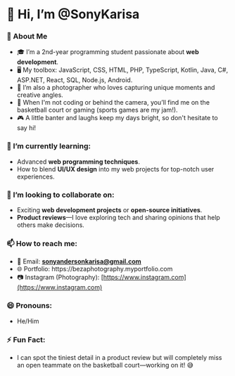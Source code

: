 # 👋 Hi, I’m @SonyKarisa

### 🌟 About Me

- 🎓 I’m a 2nd-year programming student passionate about **web development**.
- 🖥️ My toolbox: JavaScript, CSS, HTML, PHP, TypeScript, Kotlin, Java, C#, ASP.NET, React, SQL, Node.js, Android.
- 📸 I’m also a photographer who loves capturing unique moments and creative angles.
- 🏀 When I'm not coding or behind the camera, you’ll find me on the basketball court or gaming (sports games are my jam!).
- 🎮 A little banter and laughs keep my days bright, so don't hesitate to say hi!

### 🌱 I’m currently learning:

- Advanced **web programming techniques**.
- How to blend **UI/UX design** into my web projects for top-notch user experiences.

### 💞️ I’m looking to collaborate on:

- Exciting **web development projects** or **open-source initiatives**.
- **Product reviews**—I love exploring tech and sharing opinions that help others make decisions.

### 📫 How to reach me:

- 📧 Email: **[sonyandersonkarisa@gmail.com](mailto\:sonyandersonkarisa@gmail.com)**
- 🌐 Portfolio: https\://bezaphotography.myportfolio.com
- 📷 Instagram (Photography): [https://www.instagram.com](https://www.instagram.com)

### 😄 Pronouns:

- He/Him

### ⚡ Fun Fact:

- I can spot the tiniest detail in a product review but will completely miss an open teammate on the basketball court—working on it! 😅
